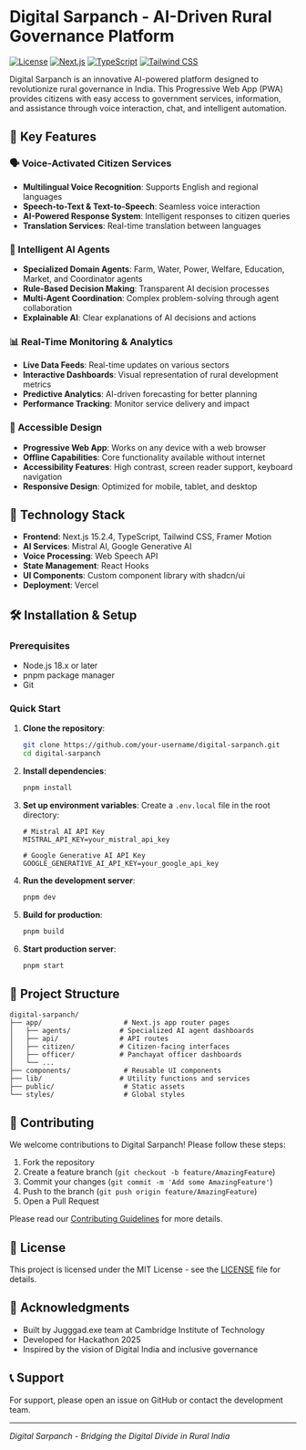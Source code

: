 # Digital Sarpanch - AI-Driven Rural Governance Platform

[![License](https://img.shields.io/badge/license-MIT-blue.svg)](LICENSE)
[![Next.js](https://img.shields.io/badge/Next.js-15.2.4-black)](https://nextjs.org/)
[![TypeScript](https://img.shields.io/badge/TypeScript-5.0-blue)](https://www.typescriptlang.org/)
[![Tailwind CSS](https://img.shields.io/badge/Tailwind_CSS-3.0-38B2AC)](https://tailwindcss.com/)

Digital Sarpanch is an innovative AI-powered platform designed to revolutionize rural governance in India. This Progressive Web App (PWA) provides citizens with easy access to government services, information, and assistance through voice interaction, chat, and intelligent automation.

## 🌟 Key Features

### 🗣️ Voice-Activated Citizen Services
- **Multilingual Voice Recognition**: Supports English and regional languages
- **Speech-to-Text & Text-to-Speech**: Seamless voice interaction
- **AI-Powered Response System**: Intelligent responses to citizen queries
- **Translation Services**: Real-time translation between languages

### 🤖 Intelligent AI Agents
- **Specialized Domain Agents**: Farm, Water, Power, Welfare, Education, Market, and Coordinator agents
- **Rule-Based Decision Making**: Transparent AI decision processes
- **Multi-Agent Coordination**: Complex problem-solving through agent collaboration
- **Explainable AI**: Clear explanations of AI decisions and actions

### 📊 Real-Time Monitoring & Analytics
- **Live Data Feeds**: Real-time updates on various sectors
- **Interactive Dashboards**: Visual representation of rural development metrics
- **Predictive Analytics**: AI-driven forecasting for better planning
- **Performance Tracking**: Monitor service delivery and impact

### 📱 Accessible Design
- **Progressive Web App**: Works on any device with a web browser
- **Offline Capabilities**: Core functionality available without internet
- **Accessibility Features**: High contrast, screen reader support, keyboard navigation
- **Responsive Design**: Optimized for mobile, tablet, and desktop

## 🚀 Technology Stack

- **Frontend**: Next.js 15.2.4, TypeScript, Tailwind CSS, Framer Motion
- **AI Services**: Mistral AI, Google Generative AI
- **Voice Processing**: Web Speech API
- **State Management**: React Hooks
- **UI Components**: Custom component library with shadcn/ui
- **Deployment**: Vercel

## 🛠️ Installation & Setup

### Prerequisites
- Node.js 18.x or later
- pnpm package manager
- Git

### Quick Start

1. **Clone the repository**:
   ```bash
   git clone https://github.com/your-username/digital-sarpanch.git
   cd digital-sarpanch
   ```

2. **Install dependencies**:
   ```bash
   pnpm install
   ```

3. **Set up environment variables**:
   Create a `.env.local` file in the root directory:
   ```env
   # Mistral AI API Key
   MISTRAL_API_KEY=your_mistral_api_key
   
   # Google Generative AI API Key
   GOOGLE_GENERATIVE_AI_API_KEY=your_google_api_key
   ```

4. **Run the development server**:
   ```bash
   pnpm dev
   ```

5. **Build for production**:
   ```bash
   pnpm build
   ```

6. **Start production server**:
   ```bash
   pnpm start
   ```

## 📁 Project Structure

```
digital-sarpanch/
├── app/                    # Next.js app router pages
│   ├── agents/            # Specialized AI agent dashboards
│   ├── api/               # API routes
│   ├── citizen/           # Citizen-facing interfaces
│   ├── officer/           # Panchayat officer dashboards
│   └── ...
├── components/             # Reusable UI components
├── lib/                   # Utility functions and services
├── public/                 # Static assets
└── styles/                 # Global styles
```

## 🤝 Contributing

We welcome contributions to Digital Sarpanch! Please follow these steps:

1. Fork the repository
2. Create a feature branch (`git checkout -b feature/AmazingFeature`)
3. Commit your changes (`git commit -m 'Add some AmazingFeature'`)
4. Push to the branch (`git push origin feature/AmazingFeature`)
5. Open a Pull Request

Please read our [Contributing Guidelines](CONTRIBUTING.md) for more details.

## 📄 License

This project is licensed under the MIT License - see the [LICENSE](LICENSE) file for details.

## 🙏 Acknowledgments

- Built by Jugggad.exe team at Cambridge Institute of Technology
- Developed for Hackathon 2025
- Inspired by the vision of Digital India and inclusive governance

## 📞 Support

For support, please open an issue on GitHub or contact the development team.

---

*Digital Sarpanch - Bridging the Digital Divide in Rural India*